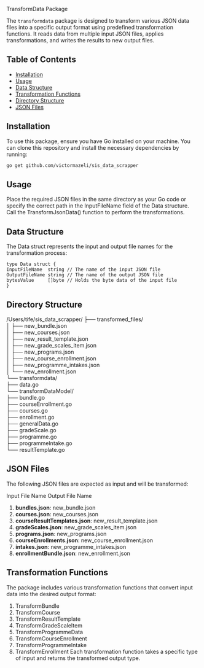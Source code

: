  TransformData Package

The `transformdata` package is designed to transform various JSON data files into a specific output format using predefined transformation functions. It reads data from multiple input JSON files, applies transformations, and writes the results to new output files.

## Table of Contents

- [Installation](#installation)
- [Usage](#usage)
- [Data Structure](#data-structure)
- [Transformation Functions](#transformation-functions)
- [Directory Structure](#directory-structure)
- [JSON Files](#json-files)


## Installation

To use this package, ensure you have Go installed on your machine. You can clone this repository and install the necessary dependencies by running:

```bash
go get github.com/victormazeli/sis_data_scrapper
````

## Usage
Place the required JSON files in the same directory as your Go code or specify the correct path in the InputFileName field of the Data structure.
Call the TransformJsonData() function to perform the transformations.

## Data Structure
The Data struct represents the input and output file names for the transformation process:

```
type Data struct {
InputFileName  string // The name of the input JSON file
OutputFileName string // The name of the output JSON file
bytesValue     []byte // Holds the byte data of the input file
}
```

## Directory Structure
/Users/tife/sis_data_scrapper/
├── transformed_files/                        
│   ├── new_bundle.json       
│   ├── new_courses.json   
│   ├── new_result_template.json     
│   ├── new_grade_scales_item.json   
│   ├── new_programs.json   
│   ├── new_course_enrollment.json  
│   ├── new_programme_intakes.json   
│   └── new_enrollment.json    
└── transformdata/   
├── data.go   
└── transformDataModel/   
├── bundle.go  
├── courseEnrollment.go   
├── courses.go   
├── enrollment.go   
├── generalData.go   
├── gradeScale.go   
├── programme.go   
├── programmeIntake.go    
└── resultTemplate.go


## JSON Files

The following JSON files are expected as input and will be transformed:

Input File Name Output File Name
1. **bundles.json**:    new_bundle.json
2. **courses.json**:    new_courses.json
3. **courseResultTemplates.json**:  new_result_template.json
4. **gradeScales.json**:    new_grade_scales_item.json 
5. **programs.json**:   new_programs.json
6. **courseEnrollments.json**:  new_course_enrollment.json 
7. **intakes.json**:    new_programme_intakes.json
8. **enrollmentBundle.json**:   new_enrollment.json

## Transformation Functions

The package includes various transformation functions that convert input data into the desired output format:
1. TransformBundle
2. TransformCourse
3. TransformResultTemplate
4. TransformGradeScaleItem
5. TransformProgrammeData
6. TransformCourseEnrollment
7. TransformProgrammeIntake
8. TransformEnrollment
Each transformation function takes a specific type of input and returns the transformed output type.